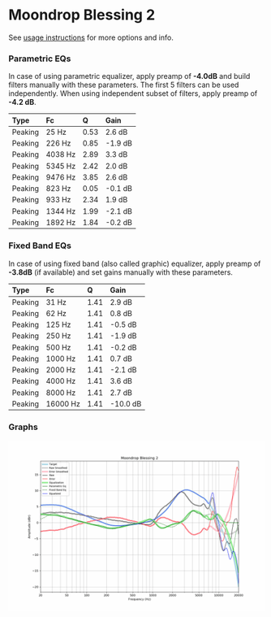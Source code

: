 # Moondrop Blessing 2
See [usage instructions](https://github.com/jaakkopasanen/AutoEq#usage) for more options and info.

### Parametric EQs
In case of using parametric equalizer, apply preamp of **-4.0dB** and build filters manually
with these parameters. The first 5 filters can be used independently.
When using independent subset of filters, apply preamp of **-4.2 dB**.

| Type    | Fc      |    Q | Gain    |
|:--------|:--------|:-----|:--------|
| Peaking | 25 Hz   | 0.53 | 2.6 dB  |
| Peaking | 226 Hz  | 0.85 | -1.9 dB |
| Peaking | 4038 Hz | 2.89 | 3.3 dB  |
| Peaking | 5345 Hz | 2.42 | 2.0 dB  |
| Peaking | 9476 Hz | 3.85 | 2.6 dB  |
| Peaking | 823 Hz  | 0.05 | -0.1 dB |
| Peaking | 933 Hz  | 2.34 | 1.9 dB  |
| Peaking | 1344 Hz | 1.99 | -2.1 dB |
| Peaking | 1892 Hz | 1.84 | -0.2 dB |

### Fixed Band EQs
In case of using fixed band (also called graphic) equalizer, apply preamp of **-3.8dB**
(if available) and set gains manually with these parameters.

| Type    | Fc       |    Q | Gain     |
|:--------|:---------|:-----|:---------|
| Peaking | 31 Hz    | 1.41 | 2.9 dB   |
| Peaking | 62 Hz    | 1.41 | 0.8 dB   |
| Peaking | 125 Hz   | 1.41 | -0.5 dB  |
| Peaking | 250 Hz   | 1.41 | -1.9 dB  |
| Peaking | 500 Hz   | 1.41 | -0.2 dB  |
| Peaking | 1000 Hz  | 1.41 | 0.7 dB   |
| Peaking | 2000 Hz  | 1.41 | -2.1 dB  |
| Peaking | 4000 Hz  | 1.41 | 3.6 dB   |
| Peaking | 8000 Hz  | 1.41 | 2.7 dB   |
| Peaking | 16000 Hz | 1.41 | -10.0 dB |

### Graphs
![](./Moondrop%20Blessing%202.png)